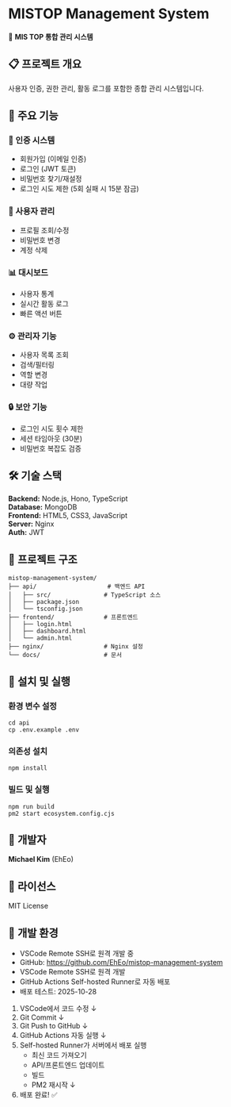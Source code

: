 # MISTOP Management System

🏢 **MIS TOP 통합 관리 시스템**

## 📋 프로젝트 개요

사용자 인증, 권한 관리, 활동 로그를 포함한 종합 관리 시스템입니다.

## 🚀 주요 기능

### 🔐 인증 시스템
- 회원가입 (이메일 인증)
- 로그인 (JWT 토큰)
- 비밀번호 찾기/재설정
- 로그인 시도 제한 (5회 실패 시 15분 잠금)

### 👤 사용자 관리
- 프로필 조회/수정
- 비밀번호 변경
- 계정 삭제

### 📊 대시보드
- 사용자 통계
- 실시간 활동 로그
- 빠른 액션 버튼

### ⚙️ 관리자 기능
- 사용자 목록 조회
- 검색/필터링
- 역할 변경
- 대량 작업

### 🔒 보안 기능
- 로그인 시도 횟수 제한
- 세션 타임아웃 (30분)
- 비밀번호 복잡도 검증

## 🛠 기술 스택

**Backend:** Node.js, Hono, TypeScript  
**Database:** MongoDB  
**Frontend:** HTML5, CSS3, JavaScript  
**Server:** Nginx  
**Auth:** JWT

## 📁 프로젝트 구조

    mistop-management-system/
    ├── api/                    # 백엔드 API
    │   ├── src/               # TypeScript 소스
    │   ├── package.json
    │   └── tsconfig.json
    ├── frontend/              # 프론트엔드
    │   ├── login.html
    │   ├── dashboard.html
    │   └── admin.html
    ├── nginx/                 # Nginx 설정
    └── docs/                  # 문서

## 🚀 설치 및 실행

### 환경 변수 설정
    cd api
    cp .env.example .env

### 의존성 설치
    npm install

### 빌드 및 실행
    npm run build
    pm2 start ecosystem.config.cjs

## 👥 개발자

**Michael Kim** (EhEo)

## 📄 라이선스

MIT License

## 🔧 개발 환경

- VSCode Remote SSH로 원격 개발 중
- GitHub: https://github.com/EhEo/mistop-management-system
- VSCode Remote SSH로 원격 개발
- GitHub Actions Self-hosted Runner로 자동 배포
- 배포 테스트: 2025-10-28
1. VSCode에서 코드 수정
   ↓
2. Git Commit
   ↓
3. Git Push to GitHub
   ↓
4. GitHub Actions 자동 실행
   ↓
5. Self-hosted Runner가 서버에서 배포 실행
   - 최신 코드 가져오기
   - API/프론트엔드 업데이트
   - 빌드
   - PM2 재시작
   ↓
6. 배포 완료! ✅